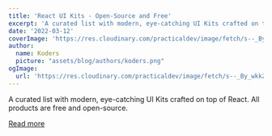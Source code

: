 ```yaml
---
title: 'React UI Kits - Open-Source and Free'
excerpt: 'A curated list with modern, eye-catching UI Kits crafted on top of React. All products are free and open-source.'
date: '2022-03-12'
coverImage: 'https://res.cloudinary.com/practicaldev/image/fetch/s--_By_wkkZ--/c_imagga_scale,f_auto,fl_progressive,h_420,q_auto,w_1000/https://dev-to-uploads.s3.amazonaws.com/uploads/articles/gn0n77iq86vmcvvvercu.jpg'
author:
  name: Koders
  picture: "assets/blog/authors/koders.png"
ogImage:
  url: 'https://res.cloudinary.com/practicaldev/image/fetch/s--_By_wkkZ--/c_imagga_scale,f_auto,fl_progressive,h_420,q_auto,w_1000/https://dev-to-uploads.s3.amazonaws.com/uploads/articles/gn0n77iq86vmcvvvercu.jpg'
---
```


A curated list with modern, eye-catching UI Kits crafted on top of React. All products are free and open-source.

[Read more](https://dev.to/sm0ke/react-ui-kits-open-source-and-free-46dn)
